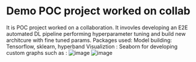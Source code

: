# Demo POC project worked on collab

It is POC project worked on a collaboration. It invovles developing an E2E automated DL pipeline performing hyperparameter tuning and build new architcure with fine tuned params.
Packages used:
Model building: Tensorflow, sklearn, hyperband
Visualiztion : Seaborn for developing custom graphs
such as :
![image](https://user-images.githubusercontent.com/47182702/226680275-a27006fe-7cfb-42d0-83b5-c177f944ef52.png)
![image](https://user-images.githubusercontent.com/47182702/226680397-4426b397-5d51-4aab-9130-2fdba0c2c2eb.png)
